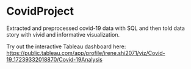# CovidProject
Extracted and preprocessed covid-19 data with SQL and then told data story with vivid and informative visualization.

Try out the interactive Tableau dashboard here: https://public.tableau.com/app/profile/irene.shi2071/viz/Covid-19_17239332018870/Covid-19Analysis
